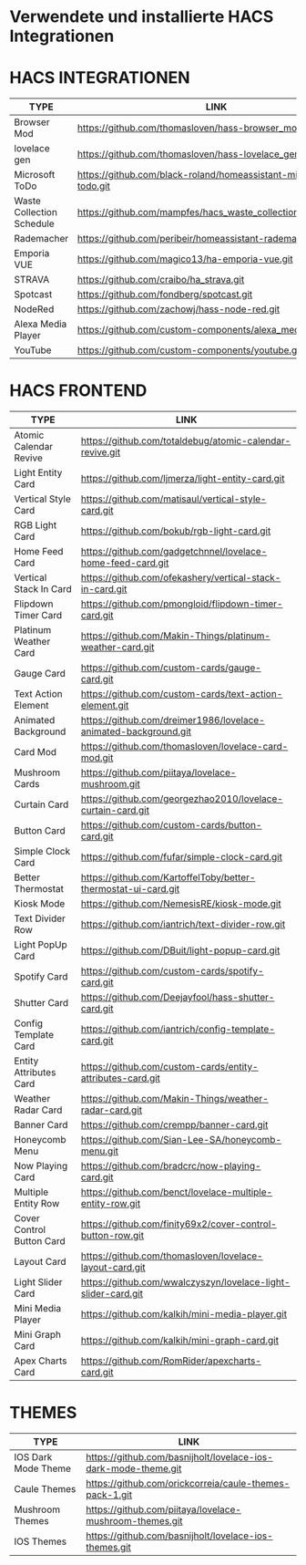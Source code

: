 # Verwendete und installierte HACS Integrationen

# HACS INTEGRATIONEN


| **TYPE** | **LINK** |
| --- | --- |
| Browser Mod | https://github.com/thomasloven/hass-browser_mod |
| lovelace gen | https://github.com/thomasloven/hass-lovelace_gen.git |
| Microsoft ToDo | https://github.com/black-roland/homeassistant-microsoft-todo.git |
| Waste Collection Schedule | https://github.com/mampfes/hacs_waste_collection_schedule.git |
| Rademacher | https://github.com/peribeir/homeassistant-rademacher.git |
| Emporia VUE | https://github.com/magico13/ha-emporia-vue.git |
| STRAVA | https://github.com/craibo/ha_strava.git |
| Spotcast | https://github.com/fondberg/spotcast.git |
| NodeRed | https://github.com/zachowj/hass-node-red.git |
| Alexa Media Player | https://github.com/custom-components/alexa_media_player.git |
| YouTube | https://github.com/custom-components/youtube.git |


# HACS FRONTEND

| **TYPE** | **LINK** |
| --- | --- |
| Atomic Calendar Revive | https://github.com/totaldebug/atomic-calendar-revive.git |
| Light Entity Card | https://github.com/ljmerza/light-entity-card.git |
| Vertical Style Card | https://github.com/matisaul/vertical-style-card.git |
| RGB Light Card | https://github.com/bokub/rgb-light-card.git |
| Home Feed Card | https://github.com/gadgetchnnel/lovelace-home-feed-card.git |
| Vertical Stack In Card | https://github.com/ofekashery/vertical-stack-in-card.git |
| Flipdown Timer Card | https://github.com/pmongloid/flipdown-timer-card.git |
| Platinum Weather Card | https://github.com/Makin-Things/platinum-weather-card.git |
| Gauge Card | https://github.com/custom-cards/gauge-card.git |
| Text Action Element | https://github.com/custom-cards/text-action-element.git |
| Animated Background | https://github.com/dreimer1986/lovelace-animated-background.git |
| Card Mod | https://github.com/thomasloven/lovelace-card-mod.git |
| Mushroom Cards| https://github.com/piitaya/lovelace-mushroom.git |
| Curtain Card | https://github.com/georgezhao2010/lovelace-curtain-card.git |
| Button Card | https://github.com/custom-cards/button-card.git |
| Simple Clock Card | https://github.com/fufar/simple-clock-card.git |
| Better Thermostat | https://github.com/KartoffelToby/better-thermostat-ui-card.git |
| Kiosk Mode | https://github.com/NemesisRE/kiosk-mode.git |
| Text Divider Row | https://github.com/iantrich/text-divider-row.git |
| Light PopUp Card | https://github.com/DBuit/light-popup-card.git |
| Spotify Card | https://github.com/custom-cards/spotify-card.git |
| Shutter Card | https://github.com/Deejayfool/hass-shutter-card.git |
| Config Template Card | https://github.com/iantrich/config-template-card.git |
| Entity Attributes Card | https://github.com/custom-cards/entity-attributes-card.git |
| Weather Radar Card | https://github.com/Makin-Things/weather-radar-card.git |
| Banner Card | https://github.com/crempp/banner-card.git |
| Honeycomb Menu | https://github.com/Sian-Lee-SA/honeycomb-menu.git |
| Now Playing Card | https://github.com/bradcrc/now-playing-card.git |
| Multiple Entity Row | https://github.com/benct/lovelace-multiple-entity-row.git |
| Cover Control Button Card | https://github.com/finity69x2/cover-control-button-row.git |
| Layout Card | https://github.com/thomasloven/lovelace-layout-card.git |
| Light Slider Card | https://github.com/wwalczyszyn/lovelace-light-slider-card.git |
| Mini Media Player | https://github.com/kalkih/mini-media-player.git |
| Mini Graph Card | https://github.com/kalkih/mini-graph-card.git |
| Apex Charts Card | https://github.com/RomRider/apexcharts-card.git |

# THEMES

| **TYPE** | **LINK** |
| --- | --- |
| IOS Dark Mode Theme | https://github.com/basnijholt/lovelace-ios-dark-mode-theme.git |
| Caule Themes | https://github.com/orickcorreia/caule-themes-pack-1.git |
| Mushroom Themes | https://github.com/piitaya/lovelace-mushroom-themes.git |
| IOS Themes | https://github.com/basnijholt/lovelace-ios-themes.git |
